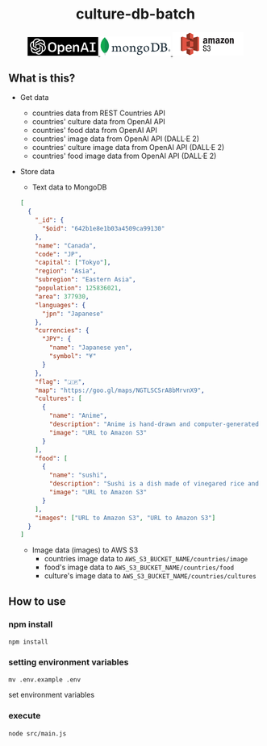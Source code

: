 <div align="center">

# culture-db-batch

  <a href="https://openai.com/" target="_blank">
    <img width="140" alt="OpenAI-logo" src="README/OpenAI.png" />
  </a>
  <a href="https://mongodb.com/" target="_blank">
    <img width="140" alt="mongoDB-logo" src="README/mongoDB.png" />
  </a>
  <a href="https://aws.amazon.com/s3/" target="_blank">
    <img width="140" alt="S3-logo" src="README/S3.png" />
  </a>
</div>

## What is this?

- Get data

  - countries data from REST Countries API
  - countries' culture data from OpenAI API
  - countries' food data from OpenAI API
  - countries' image data from OpenAI API (DALL·E 2)
  - countries' culture image data from OpenAI API (DALL·E 2)
  - countries' food image data from OpenAI API (DALL·E 2)

- Store data

  - Text data to MongoDB

  ```json
  [
    {
      "_id": {
        "$oid": "642b1e8e1b03a4509ca99130"
      },
      "name": "Canada",
      "code": "JP",
      "capital": ["Tokyo"],
      "region": "Asia",
      "subregion": "Eastern Asia",
      "population": 125836021,
      "area": 377930,
      "languages": {
        "jpn": "Japanese"
      },
      "currencies": {
        "JPY": {
          "name": "Japanese yen",
          "symbol": "¥"
        }
      },
      "flag": "🇯🇵",
      "map": "https://goo.gl/maps/NGTLSCSrA8bMrvnX9",
      "cultures": [
        {
          "name": "Anime",
          "description": "Anime is hand-drawn and computer-generated animation originating from Japan.",
          "image": "URL to Amazon S3"
        }
      ],
      "food": [
        {
          "name": "sushi",
          "description": "Sushi is a dish made of vinegared rice and seafood or vegetables.",
          "image": "URL to Amazon S3"
        }
      ],
      "images": ["URL to Amazon S3", "URL to Amazon S3"]
    }
  ]
  ```

  - Image data (images) to AWS S3
    - countries image data to `AWS_S3_BUCKET_NAME/countries/image`
    - food's image data to `AWS_S3_BUCKET_NAME/countries/food`
    - culture's image data to `AWS_S3_BUCKET_NAME/countries/cultures`

## How to use

### npm install

```
npm install
```

### setting environment variables

```
mv .env.example .env
```

set environment variables

### execute

```
node src/main.js
```
